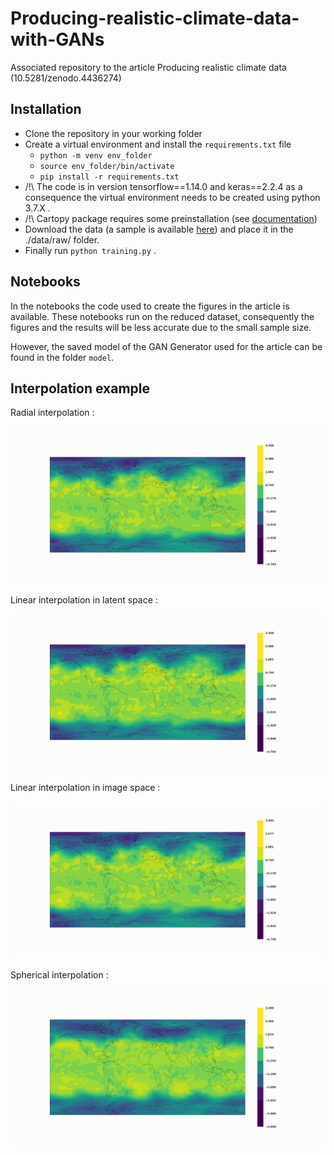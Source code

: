 # Producing-realistic-climate-data-with-GANs

Associated repository to the article Producing realistic climate data (10.5281/zenodo.4436274)

## Installation

 - Clone the repository in your working folder
 - Create a virtual environment and install the `requirements.txt` file
   - `python -m venv env_folder`
   - `source env_folder/bin/activate`
   - `pip install -r requirements.txt`
- /!\ The code is in version tensorflow==1.14.0 and keras==2.2.4 as a consequence the virtual environment needs to be created using python 3.7.X .
- /!\ Cartopy package requires some preinstallation (see [documentation](https://scitools.org.uk/cartopy/docs/latest/installing.html))
- Download the data (a sample is available [here](https://www.kaggle.com/datasets/camilleb469/climate-data-3years-simulation)) and place it in the ./data/raw/ folder.
- Finally run `python training.py` .

## Notebooks

In the notebooks the code used to create the figures in the article is available. 
These notebooks run on the reduced dataset, consequently the figures and the results will 
be less accurate due to the small sample size. 

However, the saved model of the GAN Generator used for the article can be found in the folder `model`.


## Interpolation example

Radial interpolation :

![Radial interpolation](./src/gifs/interp_radial.gif)

Linear interpolation in latent space :

![Linear interpolation in latent space.](./src/gifs/interp_linear.gif)

Linear interpolation in image space :

![Linear interpolation in image space.](./src/gifs/interp_xlin.gif)

Spherical interpolation :

![Spherical interpolation](./src/gifs/interp_spherical.gif)